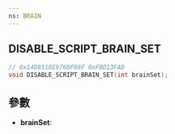 ```yaml
---
ns: BRAIN
---
```

## DISABLE_SCRIPT_BRAIN_SET

```c
// 0x14D8518E9760F08F 0xFBD13FAD
void DISABLE_SCRIPT_BRAIN_SET(int brainSet);
```


## 參數
* **brainSet**: 

